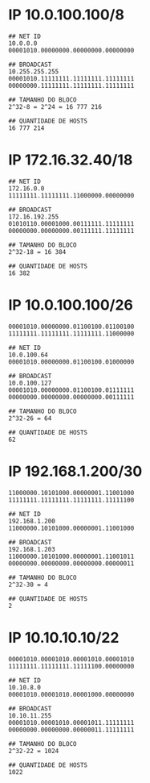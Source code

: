 # IP 10.0.100.100/8

	## NET ID
	10.0.0.0
	00001010.00000000.00000000.00000000
	
	## BROADCAST
	10.255.255.255
	00001010.11111111.11111111.11111111
	00000000.11111111.11111111.11111111
	
	## TAMANHO DO BLOCO
	2^32-8 = 2^24 = 16 777 216
	
	## QUANTIDADE DE HOSTS
	16 777 214

# IP 172.16.32.40/18

	## NET ID
	172.16.0.0
	11111111.11111111.11000000.00000000
	
	## BROADCAST
	172.16.192.255
	01010110.00001000.00111111.11111111
	00000000.00000000.00111111.11111111
	
	## TAMANHO DO BLOCO
	2^32-18 = 16 384 
	
	## QUANTIDADE DE HOSTS
	16 382
	
# IP 10.0.100.100/26
	00001010.00000000.01100100.01100100
	11111111.11111111.11111111.11000000

	## NET ID
	10.0.100.64
	00001010.00000000.01100100.01000000
	
	## BROADCAST
	10.0.100.127
	00001010.00000000.01100100.01111111
	00000000.00000000.00000000.00111111
	
	## TAMANHO DO BLOCO
	2^32-26 = 64
	
	## QUANTIDADE DE HOSTS
	62
	
# IP 192.168.1.200/30
	11000000.10101000.00000001.11001000
	11111111.11111111.11111111.11111100

	## NET ID
	192.168.1.200
	11000000.10101000.00000001.11001000
	
	## BROADCAST
	192.168.1.203
	11000000.10101000.00000001.11001011
	00000000.00000000.00000000.00000011
	
	## TAMANHO DO BLOCO
	2^32-30 = 4
	
	## QUANTIDADE DE HOSTS
	2
	
# IP 10.10.10.10/22
	00001010.00001010.00001010.00001010
	11111111.11111111.11111100.00000000

	## NET ID 
	10.10.8.0
	00001010.00001010.00001000.00000000
	
	## BROADCAST
	10.10.11.255
	00001010.00001010.00001011.11111111
	00000000.00000000.00000011.11111111
	
	## TAMANHO DO BLOCO
	2^32-22 = 1024
	
	## QUANTIDADE DE HOSTS
	1022